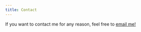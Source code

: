 ```yaml
---
title: Contact
---
```


If you want to contact me for any reason, feel free to [email me!](mailto:gauthier.sebille@gmail.com)

